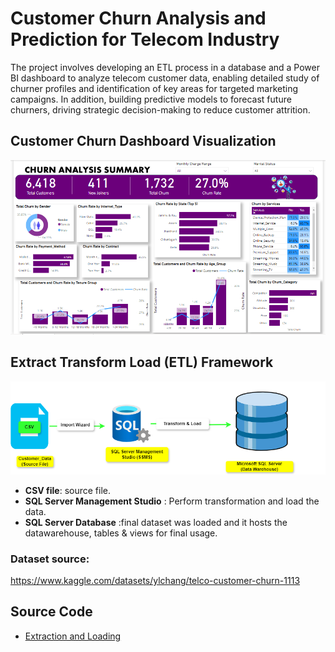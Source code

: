 # Customer Churn Analysis and Prediction for Telecom Industry
The project involves developing an ETL process in a database and a Power BI dashboard to analyze telecom customer data, enabling detailed study of churner profiles and identification of key areas for targeted marketing campaigns.
In addition, building predictive models to forecast future churners, driving strategic decision-making to reduce customer attrition.

## Customer Churn Dashboard Visualization
![Dashboard](https://github.com/Njeri-Gitome/Customer_Churn_Analysis_and_Prediction/blob/main/Power%20BI%20visualization.PNG)

## Extract Transform Load (ETL) Framework 
![etl framework](https://github.com/Njeri-Gitome/Customer_Churn_Analysis_and_Prediction/blob/main/etl%20framework.png)
- **CSV file**: source file.
- **SQL Server Management Studio** : Perform transformation and load the data.
- **SQL Server Database** :final dataset was loaded and it hosts the datawarehouse, tables & views for final usage.
### Dataset source:
https://www.kaggle.com/datasets/ylchang/telco-customer-churn-1113

## Source Code
- [Extraction and Loading](https://github.com/Njeri-Gitome/Customer_Churn_Analysis_and_Prediction/blob/main/Exploration.sql)

